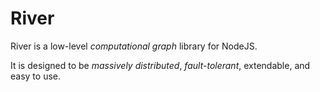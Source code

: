River
=====

River is a low-level *computational graph* library for NodeJS.

It is designed to be *massively distributed*, *fault-tolerant*, extendable, and 
easy to use.
